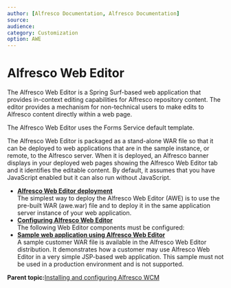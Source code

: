 ```yaml
---
author: [Alfresco Documentation, Alfresco Documentation]
source: 
audience: 
category: Customization
option: AWE
---
```


# Alfresco Web Editor

The Alfresco Web Editor is a Spring Surf-based web application that provides in-context editing capabilities for Alfresco repository content. The editor provides a mechanism for non-technical users to make edits to Alfresco content directly within a web page.

The Alfresco Web Editor uses the Forms Service default template.

The Alfresco Web Editor is packaged as a stand-alone WAR file so that it can be deployed to web applications that are in the sample instance, or remote, to the Alfresco server. When it is deployed, an Alfresco banner displays in your deployed web pages showing the Alfresco Web Editor tab and it identifies the editable content. By default, it assumes that you have JavaScript enabled but it can also run without JavaScript.

-   **[Alfresco Web Editor deployment](../concepts/awe-deploy-overview.md)**  
The simplest way to deploy the Alfresco Web Editor \(AWE\) is to use the pre-built WAR \(awe.war\) file and to deploy it in the same application server instance of your web application.
-   **[Configuring Alfresco Web Editor](../concepts/awe-config.md)**  
The following Web Editor components must be configured:
-   **[Sample web application using Alfresco Web Editor](../concepts/awe-sample-unsupported.md)**  
A sample customer WAR file is available in the Alfresco Web Editor distribution. It demonstrates how a customer may use Alfresco Web Editor in a very simple JSP-based web application. This sample must not be used in a production environment and is not supported.

**Parent topic:**[Installing and configuring Alfresco WCM](../concepts/WCM-intro.md)

